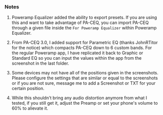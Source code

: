 ### Notes
1. Poweramp Equalizer added the ability to export presets. If you are using this and want to take advantage of PA-CEQ, you can import PA-CEQ through a given file inside the `For Poweramp Equalizer` within Poweramp Equalizer.

2. From PA-CEQ 3.0, I added support for Parametric EQ (thanks JohnRTitor for the notice) which compacts PA-CEQ down to 6 custom bands. For the regular Poweramp app, I have replicated it back to Graphic or Standard EQ so you can input the values within the app from the screenshot in the last folder.

3. Some devices may not have all of the positions given in the screenshots. Please configure the settings that are similar or equal to the screenshots or if you are not sure, message me to add a Screenshot or TXT for your certain position.

4. While this shouldn't bring any audio distortion anymore from what I tested, if you still get it, adjust the Preamp or set your phone's volume to 60% to alievate it.